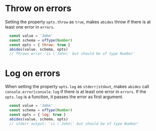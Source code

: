 
# Throw on errors

Setting the property `opts.throw` as `true`, makes `abides` throw if there is at least
one error in `errors`.


```javascript
  const value = 'John'
  const schema = ofType(Number)
  const opts = { throw: true }
  abides(value, schema, opts)
  // Throws error 'is \'John\' but should be of type Number'
```

# Log on errors

When setting the property `opts.log` as `stderr|stdout`, makes `abides` call `console.error|console.log` if there is at least
one error in `errors`.
If the `opts.log` is a function, it passes the error as first argument.

```javascript
  const value = 'John'
  const schema = ofType(Number)
  const opts = { log: true }
  abides(value, schema, opts)
  // stderr output: 'is \'John\' but should be of type Number'
```

